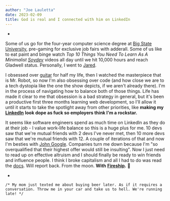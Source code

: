 ```yaml
---
author: "Joe Lauletta"
date: 2023-02-09
title: God is real and I connected with him on LinkedIn
---
```


-

Some of us go for the four-year computer science degree at [Big State University](https://www.hustlers.university/), pre-gaming for exclusive job fairs with adderall. Some of us like to eat paint and binge watch *Top 10 Things You Need To Learn As A Minimalist* [*Soydev*](https://www.urbandictionary.com/define.php?term=Soydev) videos all day until we hit 10,000 hours and reach Gladwell status. Personally, I went to [Jared](http://jaredjohnson.dev).

I obsessed over [guitar](https://instagram.com/joelaul) for half my life, then I watched the masterpiece that is Mr. Robot, so now I'm also obsessing over code (and how close we are to a tech dystopia like the one the show depicts, if we aren't already there). I'm in the process of navigating how to balance both of those things. Life has made it clear to me that obsession is a bad strategy in general, but it's been a productive first three months learning web development, so I'll allow it until it starts to take the spotlight away from other priorities, like **making my** [**LinkedIn**](https://www.linkedin.com/in/joelaul) **look dope as fuck so employers think I'm a rockstar.**

It seems like software engineers spend as much time on LinkedIn as they do at their job - I value work-life balance so this is a huge plus for me. 10 devs saw that we're mutual friends with 2 devs I've never met, then 10 more devs saw that we're mutual friends with 12. A couple of iterations of that and now I'm besties with [John Google](https://www.linkedin.com/in/john-google-a4990b170/). Companies turn me down because I'm "so overqualified that their highest offer would still be insulting". Now I just need to read up on effective altruism and I should finally be ready to win friends and influence people. I think I broke capitalism and all I had to do was read the [docs](https://developer.mozilla.org/en-US/). Will report back. From the moon. **With** [**Fireship**](https://fireship.io/)**.** 🚀

-

`/* My mom just texted me about buying beer later. As if it requires a conversation. Throw me in your car and take us to hell. We're running late! */`